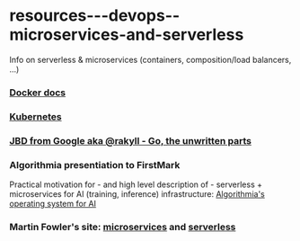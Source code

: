 # resources---devops--microservices-and-serverless
Info on serverless &amp; microservices (containers, composition/load balancers, ...)

### <a href="https://docs.docker.com/" target="_blank">Docker docs</a>

### <a href="https://kubernetes.io/" target="_blank">Kubernetes</a>

### <a href="https://rakyll.org/" target="_blank">JBD from Google aka @rakyll - Go, the unwritten parts</a>

### Algorithmia presentiation to FirstMark
Practical motivation for - and high level description of - serverless + microservices for AI (training, inference) infrastructure:
<a href="http://firstmarkcap.com/insights/building-operating-system-ai/" target="_blank">Algorithmia's operating system for AI</a>

### Martin Fowler's site: <a href="https://martinfowler.com/microservices/" target="_blank">microservices</a> and <a href="https://martinfowler.com/articles/serverless.html" target="_blank">serverless</a>
